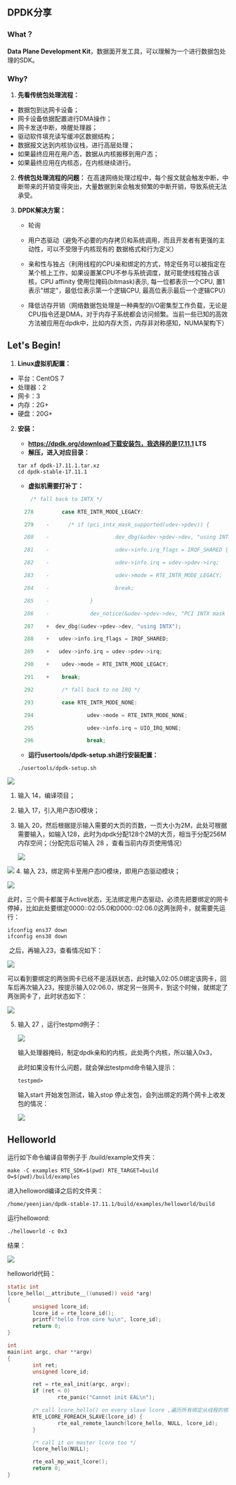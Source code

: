 ## DPDK分享	

### What？

**Data Plane Development Kit**，数据面开发工具，可以理解为一个进行数据包处理的SDK。

### Why?

1. **先看传统包处理流程：**
  + 数据包到达网卡设备；
  + 网卡设备依据配置进行DMA操作；
  + 网卡发送中断，唤醒处理器；
  + 驱动软件填充读写缓冲区数据结构；
  + 数据报文达到内核协议栈，进行高层处理；
  + 如果最终应用在用户态，数据从内核搬移到用户态；
  + 如果最终应用在内核态，在内核继续进行。

2. **传统包处理流程的问题：**
   在高速网络处理过程中，每个报文就会触发中断，中断带来的开销变得突出，大量数据到来会触发频繁的中断开销，导致系统无法承受。

3. **DPDK解决方案：**

   - 轮询

   - 用户态驱动（避免不必要的内存拷贝和系统调用，而且开发者有更强的主动性，可以不受限于内核现有的  数据格式和行为定义）

   - 亲和性与独占（利用线程的CPU亲和绑定的方式，特定任务可以被指定在某个核上工作，如果设置某CPU不参与系统调度，就可能使线程独占该核，CPU affinity 使用位掩码(bitmask)表示, 每一位都表示一个CPU, 置1表示"绑定"，最低位表示第一个逻辑CPU, 最高位表示最后一个逻辑CPU）

   - 降低访存开销（网络数据包处理是一种典型的I/O密集型工作负载，无论是CPU指令还是DMA，对于内存子系统都会访问频繁。当前一些已知的高效方法被应用在dpdk中，比如内存大页，内存非对称感知，NUMA架构下）


##  Let's Begin!

1.  **Linux虚拟机配置：**

  - 平台：CentOS 7
   - 处理器：2
   - 网卡：3
   - 内存：2G+
   - 硬盘：20G+

2. **安装：**

   - **https://dpdk.org/download下载安装包，我选择的是17.11.1 LTS**
   - **解压，进入对应目录：**

   ```shell
   tar xf dpdk-17.11.1.tar.xz
   cd dpdk-stable-17.11.1
   ```
   - **虚拟机需要打补丁：**

   ```c
       /* fall back to INTX */

     278         case RTE_INTR_MODE_LEGACY:

     279    -      /* if (pci_intx_mask_supported(udev->pdev)) {

     280    -                     dev_dbg(&udev->pdev->dev, "using INTX");

     281    -                     udev->info.irq_flags = IRQF_SHARED | IRQF_NO_THREAD;

     282    -                     udev->info.irq = udev->pdev->irq;

     283    -                     udev->mode = RTE_INTR_MODE_LEGACY;

     284    -                     break;

     285    -             }

     286    -             dev_notice(&udev->pdev->dev, "PCI INTX mask not supported\n");*/

     287    +  dev_dbg(&udev->pdev->dev, "using INTX");

     288    + 	udev->info.irq_flags = IRQF_SHARED;

     289    + 	udev->info.irq = udev->pdev->irq;

     290    +    udev->mode = RTE_INTR_MODE_LEGACY;

     291    +    break;

     292         /* fall back to no IRQ */

     293         case RTE_INTR_MODE_NONE:

     294                 udev->mode = RTE_INTR_MODE_NONE;

     295                 udev->info.irq = UIO_IRQ_NONE;

     296                 break;
   ```

   - **运行usertools/dpdk-setup.sh进行安装配置：**

   ```shell
   ./usertools/dpdk-setup.sh
   ```




![](../img/dpdk/dpdk安装.PNG)

1. 输入 14，编译项目；

2. 输入 17，引入用户态IO模块；

3. 输入 20，然后根据提示输入需要的大页的页数，一页大小为2M，此处可根据需要输入，如输入128，此时为dpdk分配128个2M的大页，相当于分配256M内存空间；（分配完后可输入 28 ，查看当前内存页使用情况）

   ![](../img/dpdk/设置大页内存.PNG)

![](../img/dpdk/查看大页内存使用情况.PNG)
4. 输入 23，绑定网卡至用户态IO模块，即用户态驱动模块；

   ![](../img/dpdk/绑定网卡_初始.PNG)

​        此时，三个网卡都属于Active状态，无法绑定用户态驱动，必须先把要绑定的网卡停掉，比如此处要绑定0000::02:05.0和0000::02:06.0这两张网卡，就需要先运行：

```
ifconfig ens37 down
ifconfig ens38 down
```

​       之后，再输入23，查看情况如下：

![](../img/dpdk/绑定网卡_停掉失活网卡.PNG)

​      可以看到要绑定的两张网卡已经不是活跃状态，此时输入02:05.0绑定该网卡，回车后再次输入23，按提示输入02:06.0，绑定另一张网卡，到这个时候，就绑定了两张网卡了，此时状态如下：

![](../img/dpdk/绑定网卡_结束.PNG)

5. 输入 27 ，运行testpmd例子：

   ![](../img/dpdk/testpmd_bitmask.PNG)

   输入处理器掩码，制定dpdk亲和的内核，此处两个内核，所以输入0x3，

   此时如果没有什么问题，就会弹出testpmd命令输入提示：

   ```shell
   testpmd>
   ```

   输入start 开始发包测试，输入stop 停止发包，会列出绑定的两个网卡上收发包的情况：

   ![](../img/dpdk/testpmd_result.PNG)

## Helloworld

运行如下命令编译自带例子于 /build/example文件夹：

```shell
make -C examples RTE_SDK=$(pwd) RTE_TARGET=build O=$(pwd)/build/examples
```

进入helloword编译之后的文件夹：

```shell
/home/yeenjian/dpdk-stable-17.11.1/build/examples/helloworld/build
```

运行helloword:

```shell
./helloworld -c 0x3
```

结果：

![](../img/dpdk/helloworld.PNG)

   helloworld代码：

```c
static int
lcore_hello(__attribute__((unused)) void *arg)
{
        unsigned lcore_id;
        lcore_id = rte_lcore_id();
        printf("hello from core %u\n", lcore_id);
        return 0;
}

int
main(int argc, char **argv)
{
        int ret;
        unsigned lcore_id;

        ret = rte_eal_init(argc, argv);
        if (ret < 0)
                rte_panic("Cannot init EAL\n");

        /* call lcore_hello() on every slave lcore ,遍历所有绑定从线程的核*/
        RTE_LCORE_FOREACH_SLAVE(lcore_id) {
                rte_eal_remote_launch(lcore_hello, NULL, lcore_id);
        }

        /* call it on master lcore too */
        lcore_hello(NULL);

        rte_eal_mp_wait_lcore();
        return 0;
}


```

